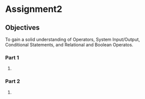 # Assignment2

## Objectives

To gain a solid understanding of Operators, System Input/Output, Conditional Statements, and Relational and Boolean Operatos.

### Part 1

1. 

### Part 2

1. 
